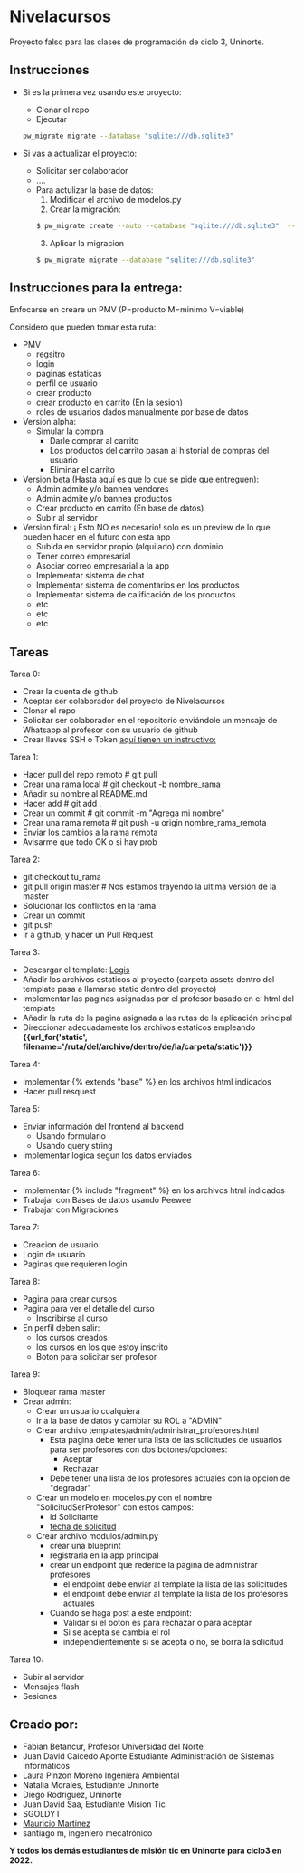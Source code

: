 # Nivelacursos

Proyecto falso para las clases de programación de ciclo 3, Uninorte.

## Instrucciones
- Si es la primera vez usando este proyecto:
    - Clonar el repo
    - Ejecutar
    ```bash
    pw_migrate migrate --database "sqlite:///db.sqlite3"
    ```

- Si vas a actualizar el proyecto:
    - Solicitar ser colaborador
    - ....
    - Para actulizar la base de datos:
        1. Modificar el archivo de modelos.py
        2. Crear la migración:
        ```bash
        $ pw_migrate create --auto --database "sqlite:///db.sqlite3"  --auto-source modelos <nombre_de_la_migracion>
        ``` 
        3. Aplicar la migracion
        ```bash
        $ pw_migrate migrate --database "sqlite:///db.sqlite3"
        ```

## Instrucciones para la entrega:
Enfocarse en creare un PMV (P=producto M=minimo V=viable)

Considero que pueden tomar esta ruta:
- PMV
    - regsitro
    - login
    - paginas estaticas
    - perfil de usuario
    - crear producto
    - crear producto en carrito (En la sesion)
    - roles de usuarios dados manualmente por base de datos
- Version alpha:
    - Simular la compra
        - Darle comprar al carrito
        - Los productos del carrito pasan al historial de compras del usuario
        - Eliminar el carrito
- Version beta (Hasta aquí es que lo que se pide que entreguen):
    - Admin admite y/o bannea vendores
    - Admin admite y/o bannea productos
    - Crear producto en carrito (En base de datos)
    - Subir al servidor
- Version final:
    ¡ Esto NO es necesario! solo es un preview de lo que pueden hacer en el futuro con esta app
    - Subida en servidor propio (alquilado) con dominio
    - Tener correo empresarial
    - Asociar correo empresarial a la app
    - Implementar sistema de chat
    - Implementar sistema de comentarios en los productos
    - Implementar sistema de calificación de los productos
    - etc
    - etc
    - etc

## Tareas
Tarea 0:
- Crear la cuenta de github 
- Aceptar ser colaborador del proyecto de Nivelacursos
- Clonar el repo 
- Solicitar ser colaborador en el repositorio enviándole un mensaje de Whatsapp al profesor con su usuario de github
- Crear llaves SSH o Token [aquí tienen un instructivo:](https://docs.github.com/en/authentication/connecting-to-github-with-ssh/checking-for-existing-ssh-keys)

Tarea 1:
- Hacer pull del repo remoto # git pull
- Crear una rama local # git checkout -b nombre_rama
- Añadir su nombre al README.md
- Hacer add # git add .
- Crear un commit # git commit -m "Agrega mi nombre"
- Crear una rama remota # git push -u origin nombre_rama_remota
- Enviar los cambios a la rama remota
- Avisarme que todo OK o si hay prob

Tarea 2:
- git checkout tu_rama
- git pull origin master  # Nos estamos trayendo la ultima versión de la master
- Solucionar los conflictos en la rama
- Crear un commit
- git push 
- Ir a github, y hacer un Pull Request

Tarea 3:
- Descargar el template: [Logis](https://bootstrapmade.com/logis-bootstrap-logistics-website-template/)
- Añadir los archivos estaticos al proyecto (carpeta assets dentro del  template pasa a llamarse static dentro del proyecto)
- Implementar las paginas asignadas por el profesor basado en el html del template
- Añadir la ruta de la pagina asignada a las rutas de la aplicación principal
- Direccionar adecuadamente los archivos estaticos empleando **{{url_for('static', filename='/ruta/del/archivo/dentro/de/la/carpeta/static')}}** 

Tarea 4:
- Implementar {% extends "base" %} en los archivos html indicados
- Hacer pull resquest

Tarea 5:
- Enviar información del frontend al backend
    - Usando formulario
    - Usando query string
- Implementar logica segun los datos enviados

Tarea 6:
- Implementar {% include "fragment" %} en los archivos html indicados
- Trabajar con Bases de datos usando Peewee
- Trabajar con Migraciones

Tarea 7:
- Creacion de usuario
- Login de usuario
- Paginas que requieren login

Tarea 8:
- Pagina para crear cursos
- Pagina para ver el detalle del curso
    - Inscribirse al curso
- En perfil deben salir:
    - los cursos creados
    - los cursos en los que estoy inscrito
    - Boton para solicitar ser profesor

Tarea 9:
- Bloquear rama master
- Crear admin:
    - Crear un usuario cualquiera
    - Ir a la base de datos y cambiar su ROL a "ADMIN"
    - Crear archivo templates/admin/administrar_profesores.html
        - Esta pagina debe tener una lista de las solicitudes de usuarios para ser profesores con dos botones/opciones:
            - Aceptar
            - Rechazar
        - Debe tener una lista de los profesores actuales con la opcion de "degradar"
    - Crear un modelo en modelos.py con el nombre "SolicitudSerProfesor" con estos campos:
        - id Solicitante
        - [fecha de solicitud](http://docs.peewee-orm.com/en/latest/peewee/models.html?highlight=table%20generation)
    - Crear archivo modulos/admin.py
        - crear una blueprint
        - registrarla en la app principal
        - crear un endpoint que rederice la pagina de administrar profesores
            - el endpoint debe enviar al template la lista de las solicitudes
            - el endpoint debe enviar al template la lista de los profesores actuales
        - Cuando se haga post a este endpoint:
            - Validar si el boton es para rechazar o para aceptar
            - Si se acepta se cambia el rol
            - independientemente si se acepta o no, se borra la solicitud

Tarea 10:
- Subir al servidor
- Mensajes flash
- Sesiones

## Creado por:

- Fabian Betancur, Profesor Universidad del Norte
- Juan David Caicedo Aponte Estudiante Administración de Sistemas Informáticos
- Laura Pinzon Moreno Ingeniera Ambiental 
- Natalia Morales, Estudiante Uninorte
- Diego Rodriguez, Uninorte
- Juan David Saa, Estudiante Mision Tic
- SGOLDYT
- [Mauricio Martinez](https://xhlar.com)
- santiago m, ingeniero mecatrónico

**Y todos los demás estudiantes de misión tic en Uninorte para ciclo3 en 2022.**
